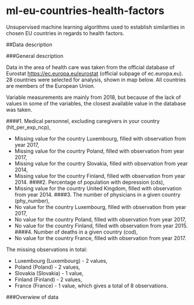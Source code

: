 # ml-eu-countries-health-factors
Unsupervised machine learning algorithms used to establish similarities in chosen EU countries in regards to health factors.

##Data description

###General description

Data in the area of health care was taken from the official database of Eurostat https://ec.europa.eu/eurostat (official subpage of ec.europa.eu). 28 countries were selected for analysis, shown in map below. All countries are members of the European Union.

Variable measurements are mainly from 2018, but because of the lack of values in some of the variables, the closest available value in the database was taken.

####1. Medical personnel, excluding caregivers in your country (hlt_per_exp_ncp),
  - Missing value for the country Luxembourg, filled with observation from year 2017,
  - Missing value for the country Poland, filled with observation from year 2017,
  - Missing value for the country Slovakia, filled with observation from year 2014,
  - Missing value for the country Finland, filled with observation from year 2014.
####2. Percentage of population with depression (cds),
  - Missing value for the country United Kingdom, filled with observation from year 2014.
####3. The number of physicians in a given country (phy_number),
  - No value for the country Luxembourg, filled with observation from year 2017,
  - No value for the country Poland, filled with observation from year 2017,
  - No value for the country Finland, filled with observation from year 2015.
####4. Number of deaths in a given country (cod),
  - No value for the country France, filled with observation from year 2017.

The missing observations in total:
  - Luxembourg (Luxembourg) - 2 values,
  - Poland (Poland) - 2 values,
  - Slovakia (Slovakia) - 1 value,
  - Finland (Finland) - 2 values,
  - France (France) - 1 value,
which gives a total of 8 observations.

###Overwiew of data

